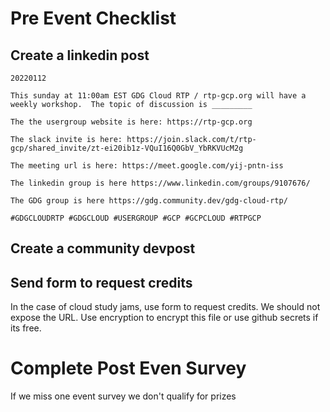 # Pre Event Checklist

## Create a linkedin post

```
20220112

This sunday at 11:00am EST GDG Cloud RTP / rtp-gcp.org will have a weekly workshop.  The topic of discussion is _________

The the usergroup website is here: https://rtp-gcp.org

The slack invite is here: https://join.slack.com/t/rtp-gcp/shared_invite/zt-ei20ib1z-VQuI16Q0GbV_YbRKVUcM2g

The meeting url is here: https://meet.google.com/yij-pntn-iss

The linkedin group is here https://www.linkedin.com/groups/9107676/

The GDG group is here https://gdg.community.dev/gdg-cloud-rtp/

#GDGCLOUDRTP #GDGCLOUD #USERGROUP #GCP #GCPCLOUD #RTPGCP

```

## Create a community devpost


## Send form to request credits

In the case of cloud study jams, use form to request credits.  We should not expose the URL.  Use encryption to encrypt this file or use github secrets if its free.


# Complete Post Even Survey

If we miss one event survey we don't qualify for prizes
